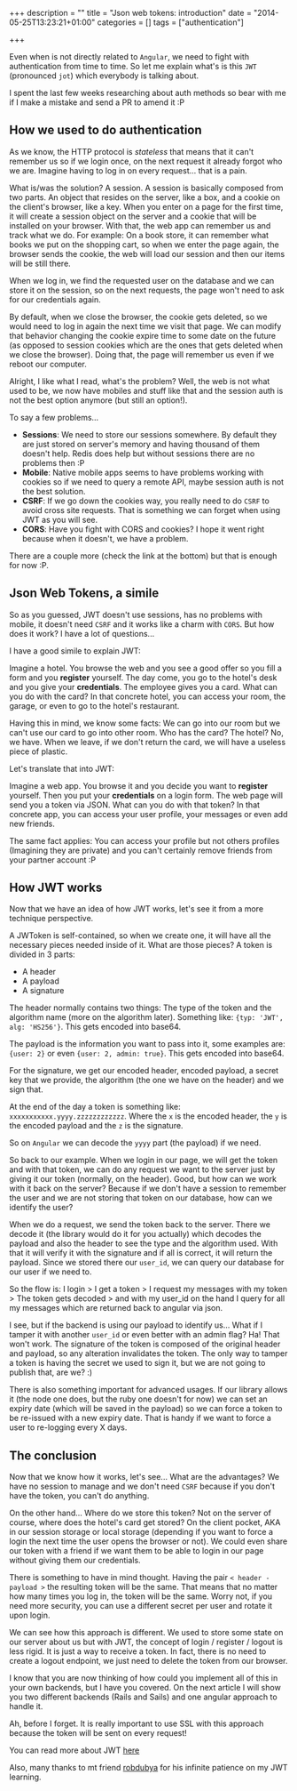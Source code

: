 +++
description = ""
title = "Json web tokens: introduction"
date = "2014-05-25T13:23:21+01:00"
categories = []
tags = ["authentication"]

+++

Even when is not directly related to `Angular`, we need to fight with authentication from time to time. So let me explain what's is this `JWT` (pronounced `jot`) which everybody is talking about.

I spent the last few weeks researching about auth methods so bear with me if I make a mistake and send a PR to amend it :P
<!--more-->
## How we used to do authentication

As we know, the HTTP protocol is *stateless* that means that it can't remember us so if we login once, on the next request it already forgot who we are. Imagine having to log in on every request... that is a pain.

What is/was the solution? A session. A session is basically composed from two parts. An object that resides on the server, like a box, and a cookie on the client's browser, like a key. When you enter on a page for the first time, it will create a session object on the server and a cookie that will be installed on your browser. With that, the web app can remember us and track what we do. For example: On a book store, it can remember what books we put on the shopping cart, so when we enter the page again, the browser sends the cookie, the web will load our session and then our items will be still there.

When we log in, we find the requested user on the database and we can store it on the session, so on the next requests, the page won't need to ask for our credentials again.

By default, when we close the browser, the cookie gets deleted, so we would need to log in again the next time we visit that page. We can modify that behavior changing the cookie expire time to some date on the future (as opposed to session cookies which are the ones that gets deleted when we close the browser). Doing that, the page will remember us even if we reboot our computer.

Alright, I like what I read, what's the problem? Well, the web is not what used to be, we now have mobiles and stuff like that and the session auth is not the best option anymore (but still an option!).

To say a few problems...

* **Sessions**: We need to store our sessions somewhere. By default they are just stored on server's memory and having thousand of them doesn't help. Redis does help but without sessions there are no problems then :P
* **Mobile**: Native mobile apps seems to have problems working with cookies so if we need to query a remote API, maybe session auth is not the best solution.
* **CSRF**: If we go down the cookies way, you really need to do `CSRF` to avoid cross site requests. That is something we can forget when using JWT as you will see.
* **CORS**: Have you fight with CORS and cookies? I hope it went right because when it doesn't, we have a problem.

There are a couple more (check the link at the bottom) but that is enough for now :P.

## Json Web Tokens, a simile

So as you guessed, JWT doesn't use sessions, has no problems with mobile, it doesn't need `CSRF` and it works like a charm with `CORS`. But how does it work? I have a lot of questions...

I have a good simile to explain JWT:

Imagine a hotel. You browse the web and you see a good offer so you fill a form and you **register** yourself. The day come, you go to the hotel's desk and you give your **credentials**. The employee gives you a card. What can you do with the card? In that concrete hotel, you can access your room, the garage, or even to go to the hotel's restaurant.

Having this in mind, we know some facts: We can go into our room but we can't use our card to go into other room. Who has the card? The hotel? No, we have. When we leave, if we don't return the card, we will have a useless piece of plastic.

Let's translate that into JWT:

Imagine a web app. You browse it and you decide you want to **register** yourself. Then you put your **credentials** on a login form. The web page will send you a token via JSON. What can you do with that token? In that concrete app, you can access your user profile, your messages or even add new friends.

The same fact applies: You can access your profile but not others profiles (Imagining they are private) and you can't certainly remove friends from your partner account :P

## How JWT works

Now that we have an idea of how JWT works, let's see it from a more technique perspective.

A JWToken is self-contained, so when we create one, it will have all the necessary pieces needed inside of it. What are those pieces? A token is divided in 3 parts:

* A header
* A payload
* A signature

The header normally contains two things: The type of the token and the algorithm name (more on the algorithm later). Something like: `{typ: 'JWT', alg: 'HS256'}`. This gets encoded into base64.

The payload is the information you want to pass into it, some examples are: `{user: 2}` or even `{user: 2, admin: true}`. This gets encoded into base64.

For the signature, we get our encoded header, encoded payload, a secret key that we provide, the algorithm (the one we have on the header) and we sign that.

At the end of the day a token is something like: `xxxxxxxxxxx.yyyy.zzzzzzzzzzzz`. Where the `x` is the encoded header, the `y` is the encoded payload and the `z` is the signature.

So on `Angular` we can decode the `yyyy` part (the payload) if we need.

So back to our example. When we login in our page, we will get the token and with that token, we can do any request we want to the server just by giving it our token (normally, on the header). Good, but how can we work with it back on the server? Because if we don't have a session to remember the user and we are not storing that token on our database, how can we identify the user?

When we do a request, we send the token back to the server. There we decode it (the library would do it for you actually) which decodes the payload and also the header to see the type and the algorithm used. With that it will verify it with the signature and if all is correct, it will return the payload. Since we stored there our `user_id`, we can query our database for our user if we need to.

So the flow is: I login > I get a token > I request my messages with my token > The token gets decoded > and with my user_id on the hand I query for all my messages which are returned back to angular via json.

I see, but if the backend is using our payload to identify us... What if I tamper it with another `user_id` or even better with an admin flag? Ha! That won't work. The signature of the token is composed of the original header and payload, so any alteration invalidates the token. The only way to tamper a token is having the secret we used to sign it, but we are not going to publish that, are we? :)

There is also something important for advanced usages. If our library allows it (the node one does, but the ruby one doesn't for now) we can set an expiry date (which will be saved in the payload) so we can force a token to be re-issued with a new expiry date. That is handy if we want to force a user to re-logging every X days.

## The conclusion

Now that we know how it works, let's see... What are the advantages? We have no session to manage and we don't need `CSRF` because if you don't have the token, you can't do anything.

On the other hand... Where do we store this token? Not on the server of course, where does the hotel's card get stored? On the client pocket, AKA in our session storage or local storage (depending if you want to force a login the next time the user opens the browser or not). We could even share our token with a friend if we want them to be able to login in our page without giving them our credentials.

There is something to have in mind thought. Having the pair `< header - payload >` the resulting token will be the same. That means that no matter how many times you log in, the token will be the same. Worry not, if you need more security, you can use a different secret per user and rotate it upon login.

We can see how this approach is different. We used to store some state on our server about us but with JWT, the concept of login / register / logout is less rigid. It is just a way to receive a token. In fact, there is no need to create a logout endpoint, we just need to delete the token from our browser.

I know that you are now thinking of how could you implement all of this in your own backends, but I have you covered. On the next article I will show you two different backends (Rails and Sails) and one angular approach to handle it.

Ah, before I forget. It is really important to use SSL with this approach because the token will be sent on every request!

You can read more about JWT [here](https://auth0.com/blog/2014/01/07/angularjs-authentication-with-cookies-vs-token/)

Also, many thanks to mt friend [robdubya](https://github.com/robwormald) for his infinite patience on my JWT learning.
